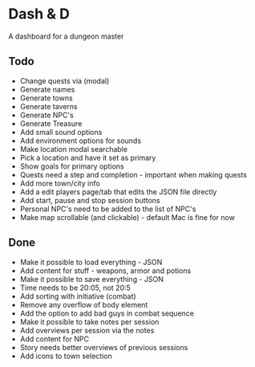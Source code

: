 # Dash & D
A dashboard for a dungeon master

## Todo
- Change quests via (modal)
- Generate names
- Generate towns
- Generate taverns
- Generate NPC's
- Generate Treasure
- Add small sound options
- Add environment options for sounds
- Make location modal searchable
- Pick a location and have it set as primary
- Show goals for primary options
- Quests need a step and completion - important when making quests
- Add more town/city info
- Add a edit players page/tab that edits the JSON file directly
- Add start, pause and stop session buttons
- Personal NPC's need to be added to the list of NPC's
- Make map scrollable (and clickable) - default Mac is fine for now

## Done
- Make it possible to load everything - JSON
- Add content for stuff - weapons, armor and potions
- Make it possible to save everything - JSON
- Time needs to be 20:05, not 20:5
- Add sorting with initiative (combat)
- Remove any overflow of body element
- Add the option to add bad guys in combat sequence
- Make it possible to take notes per session
- Add overviews per session via the notes
- Add content for NPC
- Story needs better overviews of previous sessions
- Add icons to town selection
